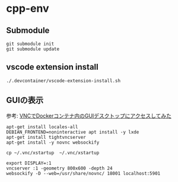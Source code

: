# cpp-env

## Submodule

```
git submodule init
git submodule update
```

## vscode extension install 

```
./.devcontainer/vscode-extension-install.sh 
```


## GUIの表示

参考: [VNCでDockerコンテナ内のGUIデスクトップにアクセスしてみた](https://kamino.hatenablog.com/entry/docker_vnc)

```
apt-get install locales-all
DEBIAN_FRONTEND=noninteractive apt install -y lxde
apt-get install tightvncserver
apt-get install -y novnc websockify

cp ~/.vnc/xstartup  ~/.vnc/xstartup
```

```
export DISPLAY=:1
vncserver :1 -geometry 800x600 -depth 24
websockify -D --web=/usr/share/novnc/ 18001 localhost:5901
```